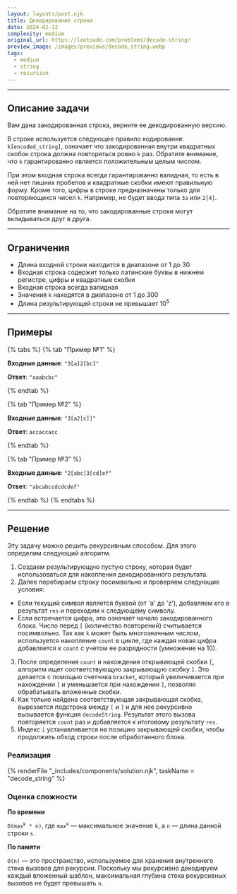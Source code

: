```yaml
---
layout: layouts/post.njk
title: Декодирование строки
date: 2024-02-12
complexity: medium
original_url: https://leetcode.com/problems/decode-string/
preview_image: /images/previews/decode_string.webp
tags:
  - medium
  - string
  - recursion
---
```

---

## Описание задачи

Вам дана закодированная строка, верните ее декодированную версию.

В строке используется следующее правило кодирования: `k[encoded_string]`, означает что закодированная внутри квадратных
скобок строка должна повторяться ровно `k` раз.
Обратите внимание, что `k` гарантированно является положительным целым числом.

При этом входная строка всегда гарантированно валидная, то есть в ней нет лишних пробелов и квадратные скобки имеют правильную форму.
Кроме того, цифры в строке предназначены только для повторяющихся чисел `k`. 
Например, не будет ввода типа `3a` или `2[4]`.

Обратите внимание на то, что закодированные строки могут вкладываться друг в друга.

---

## Ограничения

- Длина входной строки находится в диапазоне от 1 до 30
- Входная строка содержит только латинские буквы в нижнем регистре, цифры и квадратные скобки
- Входная строка всегда валидная
- Значения `k` находятся в диапазоне от 1 до 300
- Длина результирующей строки не превышает 10<sup>5</sup>

---

## Примеры

{% tabs %}
{% tab "Пример №1" %}

**Входные данные**: `"3[a]2[bc]"`

**Ответ**: `"aaabcbc"`

{% endtab %}

{% tab "Пример №2" %}

**Входные данные**: `"3[a2[c]]"`

**Ответ**: `accaccacc`

{% endtab %}

{% tab "Пример №3" %}

**Входные данные**: `"2[abc]3[cd]ef"`

**Ответ**: `"abcabccdcdcdef"`

{% endtab %}
{% endtabs %}

---

## Решение

Эту задачу можно решить рекурсивным способом. Для этого определим следующий алгоритм.

1. Создаем результирующую пустую строку, которая будет использоваться для накопления декодированного результата.
2. Далее перебираем строку посимвольно и проверяем следующие условия:
- Если текущий символ является буквой (от 'a' до 'z'), добавляем его в результат `res` и переходим к следующему символу.
- Если встречается цифра, это означает начало закодированного блока.
Число перед `[` (количество повторений) считывается посимвольно.
Так как `k` может быть многозначным числом, используется накопление `count` в цикле, где каждая новая цифра добавляется к `count` с учетом ее разрядности (умножение на 10).
3. После определения `count` и нахождения открывающей скобки `[`, алгоритм ищет соответствующую закрывающую скобку `]`. 
Это делается с помощью счетчика `bracket`, который увеличивается при нахождении `[` и уменьшается при нахождении `]`, позволяя обрабатывать вложенные скобки.
4. Как только найдена соответствующая закрывающая скобка, вырезается подстрока между `[` и `]` и для нее рекурсивно вызывается функция `decodeString`.
Результат этого вызова повторяется `count` раз и добавляется к итоговому результату `res`.
5. Индекс `i` устанавливается на позицию закрывающей скобки, чтобы продолжить обход строки после обработанного блока.

### Реализация

{% renderFile "_includes/components/solution.njk", taskName = "decode_string" %}

### Оценка сложности

**По времени**

<code>O(max<sup>k</sup> * n)</code>, где <code>max<sup>k</sup></code> — максимальное значение `k`, а `n` — длина данной строки `s`.

**По памяти**

`O(n)` — это пространство, используемое для хранения внутреннего стека вызовов для рекурсии.
Поскольку мы рекурсивно декодируем каждый вложенный шаблон, максимальная глубина стека рекурсивных вызовов не будет превышать `n`.
